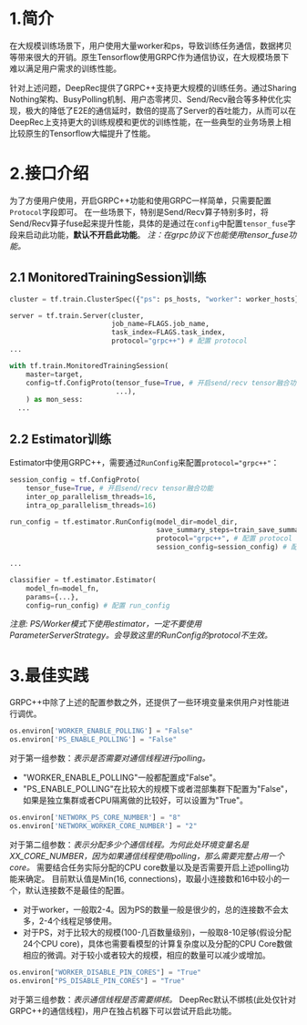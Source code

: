 # 1.简介
在大规模训练场景下，用户使用大量worker和ps，导致训练任务通信，数据拷贝等带来很大的开销。原生Tensorflow使用GRPC作为通信协议，在大规模场景下难以满足用户需求的训练性能。
​

针对上述问题，DeepRec提供了GRPC++支持更大规模的训练任务。通过Sharing Nothing架构、BusyPolling机制、用户态零拷贝、Send/Recv融合等多种优化实现，极大的降低了E2E的通信延时，数倍的提高了Server的吞吐能力，从而可以在DeepRec上支持更大的训练规模和更优的训练性能，在一些典型的业务场景上相比较原生的Tensorflow大幅提升了性能。
# 2.接口介绍
为了方便用户使用，开启GRPC++功能和使用GRPC一样简单，只需要配置`Protocol`字段即可。
在一些场景下，特别是Send/Recv算子特别多时，将Send/Recv算子fuse起来提升性能，具体的是通过在`config`中配置`tensor_fuse`字段来启动此功能，**默认不开启此功能**。
_注：在grpc协议下也能使用tensor_fuse功能。_

## 2.1 MonitoredTrainingSession训练
```python
cluster = tf.train.ClusterSpec({"ps": ps_hosts, "worker": worker_hosts})

server = tf.train.Server(cluster,
                         job_name=FLAGS.job_name,
                         task_index=FLAGS.task_index,
                         protocol="grpc++") # 配置 protocol 
...

with tf.train.MonitoredTrainingSession(
    master=target,
    config=tf.ConfigProto(tensor_fuse=True, # 开启send/recv tensor融合功能
                          ...),
    ) as mon_sess:
  ...
```
## 2.2 Estimator训练
Estimator中使用GRPC++，需要通过`RunConfig`来配置`protocol="grpc++"`：
```python
session_config = tf.ConfigProto(
    tensor_fuse=True, # 开启send/recv tensor融合功能
    inter_op_parallelism_threads=16,
    intra_op_parallelism_threads=16)

run_config = tf.estimator.RunConfig(model_dir=model_dir, 
                                    save_summary_steps=train_save_summary_steps,
                                    protocol="grpc++", # 配置 protocol
                                    session_config=session_config) # 配置config

...

classifier = tf.estimator.Estimator(
    model_fn=model_fn,
    params={...},
    config=run_config) # 配置 run_config
```
_注意: PS/Worker模式下使用estimator，一定不要使用ParameterServerStrategy。会导致这里的RunConfig的protocol不生效。_
# 3.最佳实践
GRPC++中除了上述的配置参数之外，还提供了一些环境变量来供用户对性能进行调优。
```python
os.environ['WORKER_ENABLE_POLLING'] = "False"
os.environ['PS_ENABLE_POLLING'] = "False"
```
对于第一组参数：_表示是否需要对通信线程进行polling。_

- "WORKER_ENABLE_POLLING"一般都配置成"False"。
- "PS_ENABLE_POLLING"在比较大的规模下或者混部集群下配置为"False"，如果是独立集群或者CPU隔离做的比较好，可以设置为"True"。



```python
os.environ['NETWORK_PS_CORE_NUMBER'] = "8"
os.environ['NETWORK_WORKER_CORE_NUMBER'] = "2"
```
对于第二组参数：_表示分配多少个通信线程。为何此处环境变量名是XX_CORE_NUMBER，因为如果通信线程使用polling，那么需要完整占用一个core。_
需要结合任务实际分配的CPU core数量以及是否需要开启上述polling功能来确定。
目前默认值是Min(16, connections)，取最小连接数和16中较小的一个，默认连接数不是最佳的配置。

- 对于worker，一般取2-4。因为PS的数量一般是很少的，总的连接数不会太多，2-4个线程足够使用。
- 对于PS，对于比较大的规模(100-几百数量级别)，一般取8-10足够(假设分配24个CPU core)，具体也需要看模型的计算复杂度以及分配的CPU Core数做相应的微调。对于较小或者较大的规模，相应的数量可以减少或增加。



```python
os.environ["WORKER_DISABLE_PIN_CORES"] = "True"
os.environ["PS_DISABLE_PIN_CORES"] = "True"
```
对于第三组参数：_表示通信线程是否需要绑核。_
DeepRec默认不绑核(此处仅针对GRPC++的通信线程)，用户在独占机器下可以尝试开启此功能。
